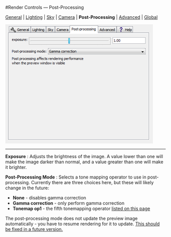 #Render Controls &mdash; Post-Processing

[General][0] | [Lighting][1] | [Sky][2] | [Camera][3] | **Post-Processing** | [Advanced][5] | [Global][6]

[0]:render_controls_general.html
[1]:render_controls_lighting.html
[2]:render_controls_sky.html
[3]:render_controls_camera.html
[4]:render_controls_post-processing.html
[5]:render_controls_advanced.html
[6]:render_controls_global.html

![(win) render controls post-processing panel](render_controls_post-processing.png)

----

**Exposure**
:   Adjusts the brightness of the image. A value lower than one will make the image darker than normal, and a value greater than one will make it brighter.

**Post-Processing Mode**
:   Selects a tone mapping operator to use in post-processing.
Currently there are three choices here, but these will likely change in the future:

* __None__ - disables gamma correction
* __Gamma correction__ - only perform gamma correction
* __Tonemap op1__ - the fifth tonemapping operator [listed on this page][10]

The post-processing mode does not update the preview image automatically - you have to resume rendering for it to update.  [This should be fixed in a future version.][11]

[10]:http://filmicgames.com/archives/75
[11]:https://github.com/llbit/chunky/issues/116
